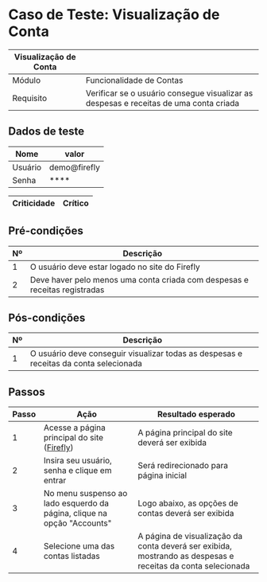 # Caso de Teste: Visualização de Conta

| Visualização de Conta |           |
| --------------------- |-----------|
| Módulo | Funcionalidade de Contas |
| Requisito | Verificar se o usuário consegue visualizar as despesas e receitas de uma conta criada |

## Dados de teste

| Nome | valor |
| ---- | ----- |
| Usuário | demo@firefly |
| Senha | **** |

| Criticidade | Crítico |
| ----------- | ------- |

## Pré-condições


| Nº | Descrição |
| -- | --------- |
| 1 | O usuário deve estar logado no site do Firefly |
| 2 | Deve haver pelo menos uma conta criada com despesas e receitas registradas |

## Pós-condições

| Nº | Descrição |
| -- | --------- |
| 1 | O usuário deve conseguir visualizar todas as despesas e receitas da conta selecionada |

## Passos

| Passo | Ação | Resultado esperado |
| ----- | ---- | ------------------ |
| 1 | Acesse a página principal do site ([Firefly](https://demo.firefly-iii.org)) | A página principal do site deverá ser exibida |
| 2 | Insira seu usuário, senha e clique em entrar | Será redirecionado para página inicial |
| 3 | No menu suspenso ao lado esquerdo da página, clique na opção "Accounts" | Logo abaixo, as opções de contas deverá ser exibida |
| 4 | Selecione uma das contas listadas | A página de visualização da conta deverá ser exibida, mostrando as despesas e receitas da conta selecionada |